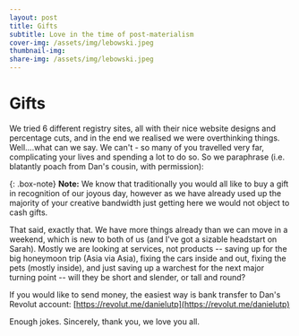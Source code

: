 ```yaml
---
layout: post
title: Gifts
subtitle: Love in the time of post-materialism
cover-img: /assets/img/lebowski.jpeg
thumbnail-img: 
share-img: /assets/img/lebowski.jpeg
---
```


Gifts
=======

We tried 6 different registry sites, all with their nice website designs and percentage cuts, and in the end we realised we were overthinking things. 
Well....what can we say. We can't - so many of you travelled very far, complicating your lives and spending a lot to do so. So we paraphrase (i.e. blatantly poach from Dan's cousin, with permission): 

{: .box-note}
**Note:** We know that traditionally you would all like to buy a gift in recognition of our joyous day, however as we have already used up the majority of your creative bandwidth just getting here we would not object to cash gifts.

That said, exactly that. We have more things already than we can move in a weekend, which is new to both of us (and I've got a sizable headstart on Sarah). Mostly we are looking at services, not products -- saving up for the big honeymoon trip (Asia via Asia), fixing the cars inside and out, fixing the pets (mostly inside), and just saving up a warchest for the next major turning point -- will they be short and slender, or tall and round? 


If you would like to send money, the easiest way is bank transfer to Dan's Revolut account:
[https://revolut.me/danielutp](https://revolut.me/danielutp)

Enough jokes. Sincerely, thank you, we love you all.
